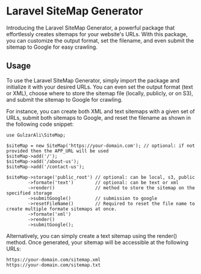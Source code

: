 # Laravel SiteMap Generator
Introducing the Laravel SiteMap Generator, a powerful package that effortlessly creates sitemaps for your website's URLs. With this package, you can customize the output format, set the filename, and even submit the sitemap to Google for easy crawling.

## Usage
To use the Laravel SiteMap Generator, simply import the package and initialize it with your desired URLs. You can even set the output format (text or XML), choose where to store the sitemap file (locally, publicly, or on S3), and submit the sitemap to Google for crawling.

For instance, you can create both XML and text sitemaps with a given set of URLs, submit both sitemaps to Google, and reset the filename as shown in the following code snippet:

```
use GulzarAli\SiteMap;

$siteMap = new SiteMap('https://your-domain.com'); // optional: if not provided then the APP_URL will be used
$siteMap->add('/');
$siteMap->add('/about-us');
$siteMap->add('/contact-us');

$siteMap->storage('public_root') // optional: can be local, s3, public
        ->formate('text')        // optional: can be text or xml
        ->render()               // method to store the sitemap on the specified storage
        ->submitGoogle()         // submission to google
        ->resetFileName()        // Required to reset the file name to create multiple formate sitemaps at once.
        ->formate('xml')
        ->render()
        ->submitGoogle();

```
Alternatively, you can simply create a text sitemap using the render() method. Once generated, your sitemap will be accessible at the following URLs:
```
https://your-domain.com/sitemap.xml
https://your-domain.com/sitemap.txt
```